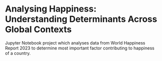 # Analysing Happiness: Understanding Determinants Across Global Contexts
Jupyter Notebook project which analyses data from World Happiness Report 2023 to determine most important factor contributing to happiness of a country.
